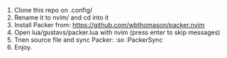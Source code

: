 1. Clone this repo on .config/
2. Rename it to nvim/ and cd into it
3. Install Packer from:
https://github.com/wbthomason/packer.nvim
4. Open lua/gustavs/packer.lua with nvim (press enter to skip messages)
5. Tnen source file and sync Packer: 
:so 
:PackerSync
6. Enjoy.
